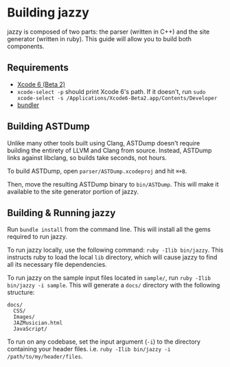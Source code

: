 # Building jazzy

jazzy is composed of two parts: the parser (written in C++) and the site generator (written in ruby). This guide will allow you to build both components.

## Requirements

* [Xcode 6 (Beta 2)](https://developer.apple.com/xcode)
* `xcode-select -p` should print Xcode 6's path. If it doesn't, run `sudo xcode-select -s /Applications/Xcode6-Beta2.app/Contents/Developer`
* [bundler](http://rubygems.org/gems/bundler)

## Building ASTDump

Unlike many other tools built using Clang, ASTDump doesn't require building the entirety of LLVM and Clang from source. Instead, ASTDump links against libclang, so builds take seconds, not hours.

To build ASTDump, open `parser/ASTDump.xcodeproj` and hit `⌘+B`.

Then, move the resulting ASTDump binary to `bin/ASTDump`. This will make it available to the site generator portion of jazzy.

## Building & Running jazzy

Run `bundle install` from the command line. This will install all the gems required to run jazzy.

To run jazzy locally, use the following command: `ruby -Ilib bin/jazzy`. This instructs ruby to load the local `lib` directory, which will cause jazzy to find all its necessary file dependencies.

To run jazzy on the sample input files located in `sample/`, run `ruby -Ilib bin/jazzy -i sample`. This will generate a `docs/` directory with the following structure:

```
docs/
  CSS/
  Images/
  JAZMusician.html
  JavaScript/
```

To run on any codebase, set the input argument (`-i`) to the directory containing your header files. i.e. `ruby -Ilib bin/jazzy -i /path/to/my/header/files`.
